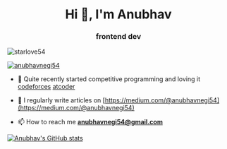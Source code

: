<h1 align="center">Hi 👋, I'm Anubhav</h1>

<h3 align="center">frontend dev</h3>

<p align="left"> <img src="https://komarev.com/ghpvc/?username=starlove54&label=Profile%20views&color=0e75b6&style=flat" alt="starlove54" /> </p>


<p align="left"> <a href="https://twitter.com/anubhavnegi54" target="blank"><img src="https://img.shields.io/twitter/follow/anubhavnegi54?logo=twitter&style=for-the-badge" alt="anubhavnegi54" /></a> </p>

- 🔭 Quite recently started competitive programming and loving it [codeforces](https://codeforces.com/profile/starlove) [atcoder](https://atcoder.jp/users/starlove)

<!-- - 🌱 I’m currently learning **react and next.js** -->

<!-- - 👨‍💻 Some cool projects are available at [https://anubhavnegi.com/projects](https://anubhavnegi.com/projects) -->

- 📝 I regularly write articles on [https://medium.com/@anubhavnegi54](https://medium.com/@anubhavnegi54)

- 📫 How to reach me **anubhavnegi54@gmail.com**


[![Anubhav's GitHub stats](https://github-readme-stats.vercel.app/api?username=starlove54)](https://github.com/starlove54/github-readme-stats)




